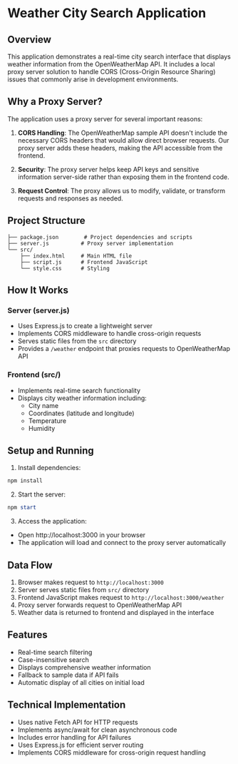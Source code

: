# Weather City Search Application

## Overview
This application demonstrates a real-time city search interface that displays weather information from the OpenWeatherMap API. It includes a local proxy server solution to handle CORS (Cross-Origin Resource Sharing) issues that commonly arise in development environments.

## Why a Proxy Server?
The application uses a proxy server for several important reasons:

1. **CORS Handling**: The OpenWeatherMap sample API doesn't include the necessary CORS headers that would allow direct browser requests. Our proxy server adds these headers, making the API accessible from the frontend.

2. **Security**: The proxy server helps keep API keys and sensitive information server-side rather than exposing them in the frontend code.

3. **Request Control**: The proxy allows us to modify, validate, or transform requests and responses as needed.

## Project Structure
```
├── package.json        # Project dependencies and scripts
├── server.js          # Proxy server implementation
└── src/
    ├── index.html     # Main HTML file
    ├── script.js      # Frontend JavaScript
    └── style.css      # Styling
```

## How It Works

### Server (server.js)
- Uses Express.js to create a lightweight server
- Implements CORS middleware to handle cross-origin requests
- Serves static files from the `src` directory
- Provides a `/weather` endpoint that proxies requests to OpenWeatherMap API

### Frontend (src/)
- Implements real-time search functionality
- Displays city weather information including:
  - City name
  - Coordinates (latitude and longitude)
  - Temperature
  - Humidity

## Setup and Running

1. Install dependencies:
```powershell
npm install
```

2. Start the server:
```powershell
npm start
```

3. Access the application:
- Open http://localhost:3000 in your browser
- The application will load and connect to the proxy server automatically

## Data Flow
1. Browser makes request to `http://localhost:3000`
2. Server serves static files from `src/` directory
3. Frontend JavaScript makes request to `http://localhost:3000/weather`
4. Proxy server forwards request to OpenWeatherMap API
5. Weather data is returned to frontend and displayed in the interface

## Features
- Real-time search filtering
- Case-insensitive search
- Displays comprehensive weather information
- Fallback to sample data if API fails
- Automatic display of all cities on initial load

## Technical Implementation
- Uses native Fetch API for HTTP requests
- Implements async/await for clean asynchronous code
- Includes error handling for API failures
- Uses Express.js for efficient server routing
- Implements CORS middleware for cross-origin request handling
